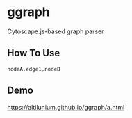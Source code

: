# ggraph
Cytoscape.js-based graph parser

## How To Use
`nodeA,edge1,nodeB`

## Demo
https://altilunium.github.io/ggraph/a.html
